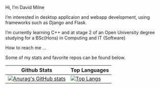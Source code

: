 Hi, I’m  David Milne

I’m interested in desktop applicaion and webapp development, using frameworks such as Django and Flask. 

I’m currently learning C++ and at stage 2 of an Open University degree studying for a BSc(Hons) in Computing and IT (Software)

How to reach me ...

Some of my stats and favorite repos can be found below.

<!---
DaveM86/DaveM86 is a ✨ special ✨ repository because its `README.md` (this file) appears on your GitHub profile.
You can click the Preview link to take a look at your changes.
--->
| Github Stats | Top Languages |
| --- | --- |
| [![Anurag's GitHub stats](https://github-readme-stats.vercel.app/api?username=davem86&theme=radical)](https://github.com/anuraghazra/github-readme-stats) | [![Top Langs](https://github-readme-stats.vercel.app/api/top-langs/?username=davem86&layout=compact&theme=radical)](https://github.com/anuraghazra/github-readme-stats) |

<!---
#alternative way to layout images
<a href="https://github.com/anuraghazra/github-readme-stats">
  <img align="center" src="https://github-readme-stats.vercel.app/api?username=davem86&theme=radical" />
</a>
<a href="https://github.com/anuraghazra/convoychat">
  <img align="center" src="https://github-readme-stats.vercel.app/api/top-langs/?username=davem86&layout=compact&theme=radical"/>
</a>
--->
